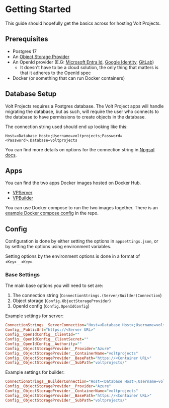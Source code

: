 # Getting Started

This guide should hopefully get the basics across for hosting Volt Projects.

## Prerequisites

- Postgres 17
- An [Object Storage Provider](object-storage.md)
- An OpenId provider (E.G: [Microsoft Entra Id](https://learn.microsoft.com/en-au/entra/fundamentals/whatis), [Google Identity](https://developers.google.com/identity/openid-connect/openid-connect), [GitLab](https://docs.gitlab.com/integration/openid_connect_provider/))
  - It doesn't have to be a cloud solution, the only thing that matters is that it adheres to the OpenId spec
- Docker (or something that can run Docker containers)

## Database Setup

Volt Projects requires a Postgres database. The Volt Project apps will handle migrating the database, but as such, will require the user who connects to the database to have permissions to create objects in the database.

The connection string used should end up looking like this:

```
Host=<Database Host>;Username=voltprojects;Password=<Password>;Database=voltprojects
```

You can find more details on options for the connection string in [Npgsql docs](https://www.npgsql.org/doc/connection-string-parameters.html).

## Apps

You can find the two apps Docker images hosted on Docker Hub.

- [VPServer](https://hub.docker.com/repository/docker/voltstro/vpserver/general)
- [VPBuilder](https://hub.docker.com/repository/docker/voltstro/vpbuilder/general)

You can use Docker compose to run the two images together. There is an [example Docker compose config](https://github.com/Voltstro/VoltProjects/blob/master/src/docker-compose.yml) in the repo.

## Config

Configuration is done by either setting the options in `appsettings.json`, or by setting the options using environment variables.

Setting options by the environment options is done in a format of `<Key>__<Key>`.

### Base Settings

The main base options you will need to set are:

1. The connection string (`ConnectionStrings.(Server/Builder)Connection`)
2. Object storage (`Config.ObjectStorageProvider`)
3. OpenId config (`Config.OpenIdConfig`)

Example settings for server:

```ini
ConnectionStrings__ServerConnection="Host=<Database Host>;Username=voltprojects;Password=<Password>;Database=voltprojects"
Config__PublicUrl="https://<Server URL>"
Config__OpenIdConfig__ClientId=""
Config__OpenIdConfig__ClientSecret=""
Config__OpenIdConfig__Authority=""
Config__ObjectStorageProvider__Provider="Azure"
Config__ObjectStorageProvider__ContainerName="voltprojects"
Config__ObjectStorageProvider__BasePath="https://<Container URL>"
Config__ObjectStorageProvider__SubPath="voltprojects/"
```

Example settings for builder:

```ini
ConnectionStrings__BuilderConnection="Host=<Database Host>;Username=voltprojects;Password=<Password>;Database=voltprojects"
Config__ObjectStorageProvider__Provider="Azure"
Config__ObjectStorageProvider__ContainerName="voltprojects"
Config__ObjectStorageProvider__BasePath="https://<Container URL>"
Config__ObjectStorageProvider__SubPath="voltprojects/"
```
